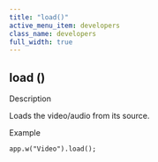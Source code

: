 ```yaml
---
title: "load()"
active_menu_item: developers
class_name: developers
full_width: true
---
```



## load ()

Description

Loads the video/audio from its source.

Example

    app.w("Video").load();
   
